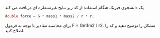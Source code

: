 یک دانشجوی فیزیک هنگام استفاده از کد زیر نتایج غیرمنتظره ای دریافت می کند
```java
double force = G * mass1 * mass2 / r * r; 
```
برای محاسبه مقادیر با توجه به فرمول F = Gm1m2 / r2. مشکل را توضیح دهید و کد را اصلاح کنید.
